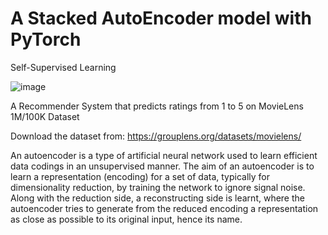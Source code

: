 # A Stacked AutoEncoder model with PyTorch
Self-Supervised Learning 

![image](https://github.com/giorgioroffo/auto-encoders/assets/6114361/139e051d-e00c-4122-9af9-2b73ab65916c)


A Recommender System that predicts ratings from 1 to 5 on MovieLens 1M/100K Dataset

Download the dataset from: https://grouplens.org/datasets/movielens/

An autoencoder is a type of artificial neural network used to learn efficient data codings in an unsupervised manner. The aim of an autoencoder is to learn a representation (encoding) for a set of data, typically for dimensionality reduction, by training the network to ignore signal noise. Along with the reduction side, a reconstructing side is learnt, where the autoencoder tries to generate from the reduced encoding a representation as close as possible to its original input, hence its name.
